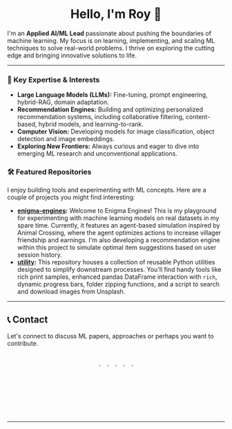 <div align="center">
  <h1>Hello, I'm Roy 👋</h1>
</div>

I'm an **Applied AI/ML Lead** passionate about pushing the boundaries of machine learning. My focus is on learning, implementing, and scaling ML techniques to solve real-world problems. I thrive on exploring the cutting edge and bringing innovative solutions to life.

---

### 🚀 Key Expertise & Interests

* **Large Language Models (LLMs):** Fine-tuning, prompt engineering, hybrid-RAG, domain adaptation.
* **Recommendation Engines:** Building and optimizing personalized recommendation systems, including collaborative filtering, content-based, hybrid models, and learning-to-rank.
* **Computer Vision:** Developing models for image classification, object detection and image embeddings.
* **Exploring New Frontiers:** Always curious and eager to dive into emerging ML research and unconventional applications.

### 🛠️ Featured Repositories

I enjoy building tools and experimenting with ML concepts. Here are a couple of projects you might find interesting:

* **[enigma-engines](https://github.com/shankha06/enigma-engines):** Welcome to Enigma Engines! This is my playground for experimenting with machine learning models on real datasets in my spare time. Currently, it features an agent-based simulation inspired by Animal Crossing, where the agent optimizes actions to increase villager friendship and earnings. I'm also developing a recommendation engine within this project to simulate optimal item suggestions based on user session history.
* **[utility](https://github.com/shankha06/magical-utility):** This repository houses a collection of reusable Python utilities designed to simplify downstream processes. You'll find handy tools like rich print samples, enhanced pandas DataFrame interaction with `rich`, dynamic progress bars, folder zipping functions, and a script to search and download images from Unsplash.


---

## 📞 Contact

Let's connect to discuss ML papers, approaches or perhaps you want to contribute.

<br>
<div align="center">
  <a href="https://github.com/shankha06"><img src="https://external-content.duckduckgo.com/iu/?u=https%3A%2F%2Flogos-download.com%2Fwp-content%2Fuploads%2F2016%2F09%2FGitHub_logo.png&f=1&nofb=1&ipt=d3597152087908392914b9d33c6d93b61ff85d5af865c891133dbff96dbbab88" width="3%" alt="Roy GitHub"></a>
  <img src="https://github.com/ultralytics/assets/raw/main/social/logo-transparent.png" width="3%" alt="space">
  <a href="https://www.linkedin.com/in/shankha-deep-roy/"><img src="https://external-content.duckduckgo.com/iu/?u=https%3A%2F%2Fwww.freepnglogos.com%2Fuploads%2Fofficial-linkedin-logo----17.png&f=1&nofb=1&ipt=b98f2c14fccf1cb6745008fe13e4cd6ec25c43715fe278c8974d4c02d6eb664c" width="3%" alt="Roy LinkedIn"></a>
<img src="https://github.com/ultralytics/assets/raw/main/social/logo-transparent.png" width="3%" alt="space">
  <a href="https://api.whatsapp.com/send?phone=9836533804&text=hi"><img src="https://external-content.duckduckgo.com/iu/?u=https%3A%2F%2Flogospng.org%2Fdownload%2Fwhatsapp%2Flogo-whatsapp-preto-branco-1024.png&f=1&nofb=1&ipt=442053a4f9c75d86e9d222bec4264c4ab0316d2a157a7541d4aab8aff193abff" width="3%" alt="Whatsapp Roy"></a>
</div>

---
